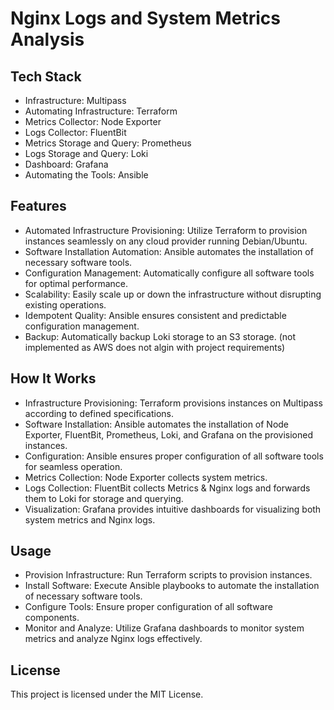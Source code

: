 # Nginx Logs and System Metrics Analysis

## Tech Stack

- Infrastructure: Multipass
- Automating Infrastructure: Terraform
- Metrics Collector: Node Exporter
- Logs Collector: FluentBit
- Metrics Storage and Query: Prometheus
- Logs Storage and Query: Loki
- Dashboard: Grafana
- Automating the Tools: Ansible

## Features

- Automated Infrastructure Provisioning: Utilize Terraform to provision instances seamlessly on any cloud provider running Debian/Ubuntu.
- Software Installation Automation: Ansible automates the installation of necessary software tools.
- Configuration Management: Automatically configure all software tools for optimal performance.
- Scalability: Easily scale up or down the infrastructure without disrupting existing operations.
- Idempotent Quality: Ansible ensures consistent and predictable configuration management.
- Backup: Automatically backup Loki storage to an S3 storage. (not implemented as AWS does not algin with project requirements)

## How It Works

- Infrastructure Provisioning: Terraform provisions instances on Multipass according to defined specifications.
- Software Installation: Ansible automates the installation of Node Exporter, FluentBit, Prometheus, Loki, and Grafana on the provisioned instances.
- Configuration: Ansible ensures proper configuration of all software tools for seamless operation.
- Metrics Collection: Node Exporter collects system metrics.
- Logs Collection: FluentBit collects Metrics & Nginx logs and forwards them to Loki for storage and querying.
- Visualization: Grafana provides intuitive dashboards for visualizing both system metrics and Nginx logs.

## Usage

- Provision Infrastructure: Run Terraform scripts to provision instances.
- Install Software: Execute Ansible playbooks to automate the installation of necessary software tools.
- Configure Tools: Ensure proper configuration of all software components.
- Monitor and Analyze: Utilize Grafana dashboards to monitor system metrics and analyze Nginx logs effectively.

## License
This project is licensed under the MIT License.
